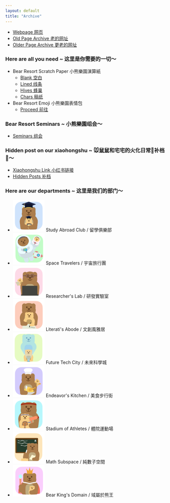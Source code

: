 ```yaml
---
layout: default
title: "Archive"
---
```


- [Webpage 网页](https://bear-resort.github.io)
- [Old Page Archive 老的网址](https://sites.google.com/view/bear-resort/home)
- [Older Page Archive 更老的网址](https://livejohnshopkins.sharepoint.com/sites/mathland/bear_resort)

### Here are all you need ~ 这里是你需要的一切～
- Bear Resort Scratch Paper 小熊樂園演算紙
    - [Blank 空白](/Scratch-Paper/Blank.pdf)
    - [Lined 线条](/Scratch-Paper/Lined.pdf)
    - [Hives 蜂巢](/Scratch-Paper/Hives.pdf)
    - [Chars 稿纸](/Scratch-Paper/Characters.pdf)
- Bear Resort Emoji 小熊樂園表情包
    - [Proceed 前往](/emoji/emoji.md)

### Bear Resort Seminars ~ 小熊樂園组会～
- [Seminars 组会](/Seminars/F24.md)

### Hidden post on our xiaohongshu ~ 🐭鼠鼠和宅宅的火化日常🔢补档👾～
- [Xiaohongshu Link 小红书链接](https://www.xiaohongshu.com/user/profile/64554f4400000000120358c9)
- [Hidden Posts 补档](/posts/intro.md)

### Here are our departments ~ 这里是我们的部门～
- <img src="/logos/study-abroad.png" width="100" height="100"> Study Abroad Club / 留學俱樂部
- <img src="/logos/space-traveler.png" width="100" height="100"> Space Travelers / 宇宙旅行團
- <img src="/logos/lab-researcher.png" width="100" height="100"> Researcher's Lab / 研發實驗室
- <img src="/logos/literati-writer.png" width="100" height="100"> Literati's Abode / 文創風雅居
- <img src="/logos/future-tech.png" width="100" height="100"> Future Tech City / 未來科學城
- <img src="/logos/endeavor-cook.png" width="100" height="100"> Endeavor's Kitchen / 美食步行街
- <img src="/logos/sports-athlete.png" width="100" height="100"> Stadium of Athletes / 體院運動場 
- <img src="/logos/math-subspce.png" width="100" height="100"> Math Subspace / 純數子空間
- <img src="/logos/king-domain.png" width="100" height="100"> Bear King's Domain / 域屬於熊王